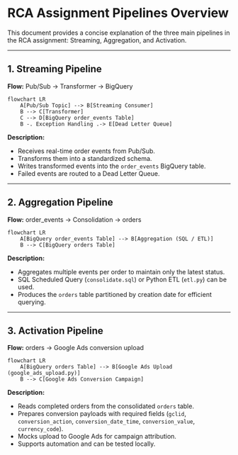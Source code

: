 # RCA Assignment Pipelines Overview

This document provides a concise explanation of the three main pipelines in the RCA assignment: Streaming, Aggregation, and Activation.

---

## 1. Streaming Pipeline

**Flow:** Pub/Sub → Transformer → BigQuery

```mermaid
flowchart LR
    A[Pub/Sub Topic] --> B[Streaming Consumer]
    B --> C[Transformer]
    C --> D[BigQuery order_events Table]
    B -. Exception Handling .-> E[Dead Letter Queue]
```

**Description:**
- Receives real-time order events from Pub/Sub.
- Transforms them into a standardized schema.
- Writes transformed events into the `order_events` BigQuery table.
- Failed events are routed to a Dead Letter Queue.

---

## 2. Aggregation Pipeline

**Flow:** order_events → Consolidation → orders

```mermaid
flowchart LR
    A[BigQuery order_events Table] --> B[Aggregation (SQL / ETL)]
    B --> C[BigQuery orders Table]
```

**Description:**
- Aggregates multiple events per order to maintain only the latest status.
- SQL Scheduled Query (`consolidate.sql`) or Python ETL (`etl.py`) can be used.
- Produces the `orders` table partitioned by creation date for efficient querying.

---

## 3. Activation Pipeline

**Flow:** orders → Google Ads conversion upload

```mermaid
flowchart LR
    A[BigQuery orders Table] --> B[Google Ads Upload (google_ads_upload.py)]
    B --> C[Google Ads Conversion Campaign]
```

**Description:**
- Reads completed orders from the consolidated `orders` table.
- Prepares conversion payloads with required fields (`gclid`, `conversion_action`, `conversion_date_time`, `conversion_value`, `currency_code`).
- Mocks upload to Google Ads for campaign attribution.
- Supports automation and can be tested locally.

